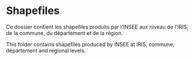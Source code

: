 # Shapefiles 

Ce dossier contient les shapefiles produits par l'INSEE aux niveau de l'IRIS, de la commune, du département et de la région. 

This folder contains shapefiles produced by INSEE at IRIS, commune, département and regional levels. 

